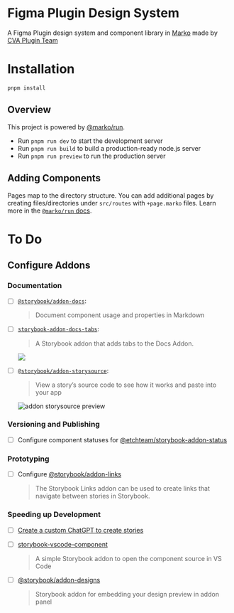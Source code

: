 # Figma Plugin Design System

A Figma Plugin design system and component library in [Marko](https://markojs.com) made by [CVA Plugin Team](https://cva.desgin)

# Installation

```
pnpm install
```

## Overview

This project is powered by [@marko/run](https://github.com/marko-js/run).

- Run `pnpm run dev` to start the development server
- Run `pnpm run build` to build a production-ready node.js server
- Run `pnpm run preview` to run the production server

## Adding Components

Pages map to the directory structure. You can add additional pages by creating files/directories under `src/routes` with `+page.marko` files.
Learn more in the [`@marko/run` docs](https://github.com/marko-js/run/#file-based-routing).

# To Do

## Configure Addons

### Documentation

- [ ] [`@storybook/addon-docs`](https://storybook.js.org/addons/@storybook/addon-docs/):

  > Document component usage and properties in Markdown

- [ ] [`storybook-addon-docs-tabs`](https://storybook.js.org/addons/storybook-addon-docs-tabs):

  > A Storybook addon that adds tabs to the Docs Addon.

  ![](https://raw.githubusercontent.com/cliedelt/storybook-addon-docs-tabs/HEAD/screenshot.png)

- [ ] [`@storybook/addon-storysource`](https://storybook.js.org/addons/@storybook/addon-storysource/):

  > View a story’s source code to see how it works and paste into your app

  ![addon storysource preview](https://raw.githubusercontent.com/storybookjs/storybook/next/code/addons/storysource/docs/demo.gif)

### Versioning and Publishing

- [ ] Configure component statuses for [@etchteam/storybook-addon-status](https://github.com/etchteam/storybook-addon-status)

### Prototyping

- [ ] Configure [@storybook/addon-links](https://storybook.js.org/addons/@storybook/addon-links/)

  > The Storybook Links addon can be used to create links that navigate between stories in Storybook.

### Speeding up Development

- [ ] [Create a custom ChatGPT to create stories](https://storybook.js.org/blog/build-your-own-storybook-gpt/)

- [ ] [storybook-vscode-component](https://storybook.js.org/addons/storybook-vscode-component)

  > A simple Storybook addon to open the component source in VS Code

- [ ] [@storybook/addon-designs](https://storybookjs.github.io/addon-designs/?path=/docs/docs-quick-start--docs)
  > Storybook addon for embedding your design preview in addon panel
